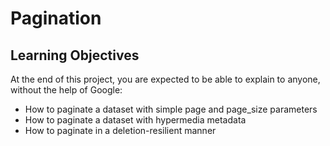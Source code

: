 # Pagination

## Learning Objectives

At the end of this project, you are expected to be able to explain to anyone, without the help of Google:

* How to paginate a dataset with simple page and page_size parameters
* How to paginate a dataset with hypermedia metadata
* How to paginate in a deletion-resilient manner
